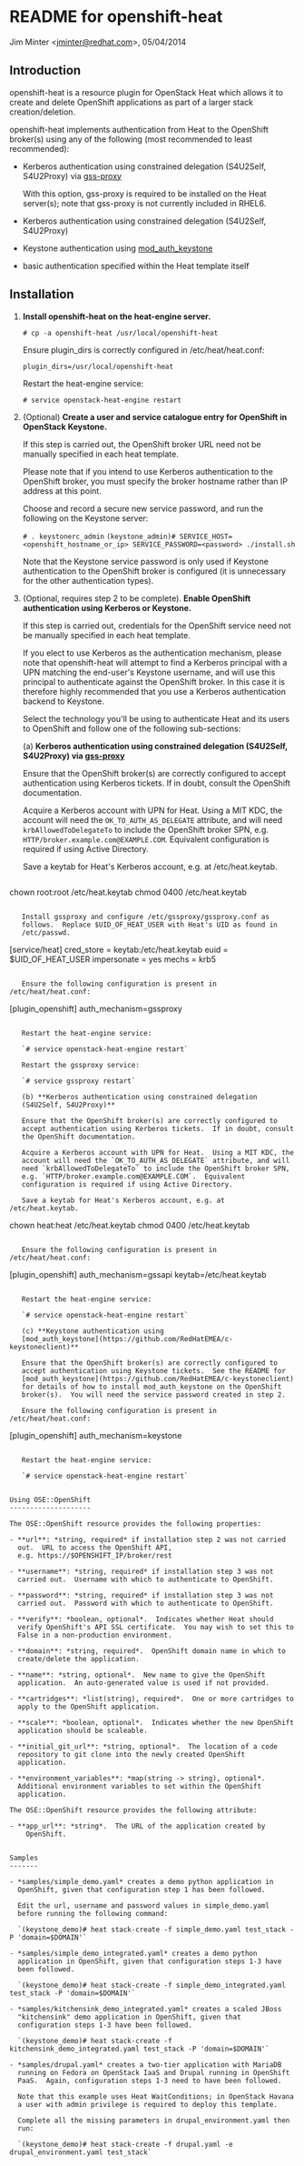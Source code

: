 README for openshift-heat
=========================

Jim Minter \<jminter@redhat.com\>, 05/04/2014


Introduction
------------

openshift-heat is a resource plugin for OpenStack Heat which allows it
to create and delete OpenShift applications as part of a larger stack
creation/deletion.

openshift-heat implements authentication from Heat to the OpenShift
broker(s) using any of the following (most recommended to least
recommended):

- Kerberos authentication using constrained delegation (S4U2Self,
  S4U2Proxy) via
  [gss-proxy](http://fedoraproject.org/wiki/Features/gss-proxy)

  With this option, gss-proxy is required to be installed on the Heat
  server(s); note that gss-proxy is not currently included in RHEL6.

- Kerberos authentication using constrained delegation (S4U2Self,
  S4U2Proxy)

- Keystone authentication using
  [mod_auth_keystone](https://github.com/RedHatEMEA/c-keystoneclient)

- basic authentication specified within the Heat template itself


Installation
------------

1. **Install openshift-heat on the heat-engine server.**

   `# cp -a openshift-heat /usr/local/openshift-heat`

   Ensure plugin_dirs is correctly configured in /etc/heat/heat.conf:

   `plugin_dirs=/usr/local/openshift-heat`

   Restart the heat-engine service:

   `# service openstack-heat-engine restart`

2. (Optional) **Create a user and service catalogue entry for OpenShift
   in OpenStack Keystone.**

   If this step is carried out, the OpenShift broker URL need not be
   manually specified in each heat template.

   Please note that if you intend to use Kerberos authentication to
   the OpenShift broker, you must specify the broker hostname rather
   than IP address at this point.

   Choose and record a secure new service password, and run the
   following on the Keystone server:

   `# . keystonerc_admin`
   `(keystone_admin)# SERVICE_HOST=<openshift_hostname_or_ip> SERVICE_PASSWORD=<password> ./install.sh`

   Note that the Keystone service password is only used if Keystone
   authentication to the OpenShift broker is configured (it is
   unnecessary for the other authentication types).

3. (Optional, requires step 2 to be complete).  **Enable OpenShift
   authentication using Kerberos or Keystone.**

   If this step is carried out, credentials for the OpenShift service
   need not be manually specified in each heat template.

   If you elect to use Kerberos as the authentication mechanism,
   please note that openshift-heat will attempt to find a Kerberos
   principal with a UPN matching the end-user's Keystone username, and
   will use this principal to authenticate against the OpenShift
   broker.  In this case it is therefore highly recommended that you
   use a Kerberos authentication backend to Keystone.

   Select the technology you'll be using to authenticate Heat and its
   users to OpenShift and follow one of the following sub-sections:

   (a) **Kerberos authentication using constrained delegation
   (S4U2Self, S4U2Proxy) via
   [gss-proxy](http://fedoraproject.org/wiki/Features/gss-proxy)**

   Ensure that the OpenShift broker(s) are correctly configured to
   accept authentication using Kerberos tickets.  If in doubt, consult
   the OpenShift documentation.

   Acquire a Kerberos account with UPN for Heat.  Using a MIT KDC, the
   account will need the `OK_TO_AUTH_AS_DELEGATE` attribute, and will
   need `krbAllowedToDelegateTo` to include the OpenShift broker SPN,
   e.g. `HTTP/broker.example.com@EXAMPLE.COM`.  Equivalent
   configuration is required if using Active Directory.

   Save a keytab for Heat's Kerberos account, e.g. at /etc/heat.keytab.

   ```
chown root:root /etc/heat.keytab
chmod 0400 /etc/heat.keytab
```

   Install gssproxy and configure /etc/gssproxy/gssproxy.conf as
   follows.  Replace $UID_OF_HEAT_USER with Heat's UID as found in
   /etc/passwd.

   ```
[service/heat]
  cred_store = keytab:/etc/heat.keytab
  euid = $UID_OF_HEAT_USER
  impersonate = yes
  mechs = krb5
```

   Ensure the following configuration is present in /etc/heat/heat.conf:

   ```
[plugin_openshift]
auth_mechanism=gssproxy
```

   Restart the heat-engine service:

   `# service openstack-heat-engine restart`

   Restart the gssproxy service:

   `# service gssproxy restart`

   (b) **Kerberos authentication using constrained delegation
   (S4U2Self, S4U2Proxy)**

   Ensure that the OpenShift broker(s) are correctly configured to
   accept authentication using Kerberos tickets.  If in doubt, consult
   the OpenShift documentation.

   Acquire a Kerberos account with UPN for Heat.  Using a MIT KDC, the
   account will need the `OK_TO_AUTH_AS_DELEGATE` attribute, and will
   need `krbAllowedToDelegateTo` to include the OpenShift broker SPN,
   e.g. `HTTP/broker.example.com@EXAMPLE.COM`.  Equivalent
   configuration is required if using Active Directory.

   Save a keytab for Heat's Kerberos account, e.g. at /etc/heat.keytab.

   ```
chown heat:heat /etc/heat.keytab
chmod 0400 /etc/heat.keytab
```

   Ensure the following configuration is present in /etc/heat/heat.conf:

   ```
[plugin_openshift]
auth_mechanism=gssapi
keytab=/etc/heat.keytab
```

   Restart the heat-engine service:

   `# service openstack-heat-engine restart`

   (c) **Keystone authentication using
   [mod_auth_keystone](https://github.com/RedHatEMEA/c-keystoneclient)**

   Ensure that the OpenShift broker(s) are correctly configured to
   accept authentication using Keystone tickets.  See the README for
   [mod_auth_keystone](https://github.com/RedHatEMEA/c-keystoneclient)
   for details of how to install mod_auth_keystone on the OpenShift
   broker(s).  You will need the service password created in step 2.

   Ensure the following configuration is present in /etc/heat/heat.conf:

   ```
[plugin_openshift]
auth_mechanism=keystone
```

   Restart the heat-engine service:

   `# service openstack-heat-engine restart`


Using OSE::OpenShift
--------------------

The OSE::OpenShift resource provides the following properties:

- **url**: *string, required* if installation step 2 was not carried
  out.  URL to access the OpenShift API,
  e.g. https://$OPENSHIFT_IP/broker/rest

- **username**: *string, required* if installation step 3 was not
  carried out.  Username with which to authenticate to OpenShift.

- **password**: *string, required* if installation step 3 was not
  carried out.  Password with which to authenticate to OpenShift.

- **verify**: *boolean, optional*.  Indicates whether Heat should
  verify OpenShift's API SSL certificate.  You may wish to set this to
  False in a non-production environment.

- **domain**: *string, required*.  OpenShift domain name in which to
  create/delete the application.

- **name**: *string, optional*.  New name to give the OpenShift
  application.  An auto-generated value is used if not provided.

- **cartridges**: *list(string), required*.  One or more cartridges to
  apply to the OpenShift application.

- **scale**: *boolean, optional*.  Indicates whether the new OpenShift
  application should be scaleable.

- **initial_git_url**: *string, optional*.  The location of a code
  repository to git clone into the newly created OpenShift
  application.

- **environment_variables**: *map(string -> string), optional*.
  Additional environment variables to set within the OpenShift
  application.

The OSE::OpenShift resource provides the following attribute:

- **app_url**: *string*.  The URL of the application created by
    OpenShift.


Samples
-------

- *samples/simple_demo.yaml* creates a demo python application in
  OpenShift, given that configuration step 1 has been followed.

  Edit the url, username and password values in simple_demo.yaml
  before running the following command:

  `(keystone_demo)# heat stack-create -f simple_demo.yaml test_stack -P 'domain=$DOMAIN'`

- *samples/simple_demo_integrated.yaml* creates a demo python
  application in OpenShift, given that configuration steps 1-3 have
  been followed.

  `(keystone_demo)# heat stack-create -f simple_demo_integrated.yaml test_stack -P 'domain=$DOMAIN'`

- *samples/kitchensink_demo_integrated.yaml* creates a scaled JBoss
  "kitchensink" demo application in OpenShift, given that
  configuration steps 1-3 have been followed.

  `(keystone_demo)# heat stack-create -f kitchensink_demo_integrated.yaml test_stack -P 'domain=$DOMAIN'`

- *samples/drupal.yaml* creates a two-tier application with MariaDB
  running on Fedora on OpenStack IaaS and Drupal running in OpenShift
  PaaS.  Again, configuration steps 1-3 need to have been followed.

  Note that this example uses Heat WaitConditions; in OpenStack Havana
  a user with admin privilege is required to deploy this template.

  Complete all the missing parameters in drupal_environment.yaml then
  run:

  `(keystone_demo)# heat stack-create -f drupal.yaml -e drupal_environment.yaml test_stack`
